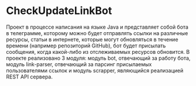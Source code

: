 # CheckUpdateLinkBot
Проект в процессе написания на языке Java и представляет собой бота в телеграмме,
которому можно будет отправлять ссылки на различные ресурсы, статьи в интернете,
которые могут обновляться в течение времени (например репозиторий GitHub), бот 
будет присылать сообщения, когда какой-либо из отслеживаемых ресурсов обновится.
В проекте реализовано 3 модуля: модуль bot, отвечающий за работу бота, модуль 
link-parser, отвечающий за парсинг присылаемых пользователями ссылок и модуль 
scrapper, являющийся реализацией REST API сервера.
